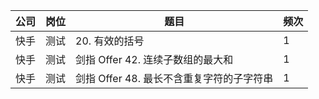 | 公司 | 岗位 | 题目                          | 频次 |
|----|----|-----------------------------|----|
| 快手 | 测试 | 20\. 有效的括号                  | 1  |
| 快手 | 测试 | 剑指 Offer 42\. 连续子数组的最大和     | 1  |
| 快手 | 测试 | 剑指 Offer 48\. 最长不含重复字符的子字符串 | 1  |
